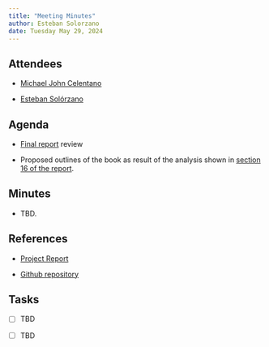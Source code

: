 ```yaml
---
title: "Meeting Minutes"
author: Esteban Solorzano
date: Tuesday May 29, 2024
---
```


## Attendees

- [Michael John Celentano](mailto:mike.celentano@lilly.com)

- [Esteban Solórzano](mailto:esteban.solorzano@gmail.com)

## Agenda

- [Final report](https://soloesteban.github.io/masters_stevens/) review

- Proposed outlines of the book as result of the analysis shown in [section 16 of the report](https://soloesteban.github.io/masters_stevens/content_outlines.html).

## Minutes

- TBD.


## References

- [Project Report](https://soloesteban.github.io/masters_stevens/)

- [Github repository](https://github.com/soloesteban/masters_stevens)

## Tasks

- [ ] TBD

- [ ] TBD


<!--

Some additional notes:
- INCOSE CAB representative for Boston Scientific.

- IEC TC62 for 60601-1 4th edition.

Sandy can help with the Regulatory chapter. People are interested in streamline approval of medical devices.

Monday 24th June, EST time, set meeting with Bijan. Afternoons are good.

-->